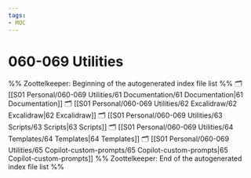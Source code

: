 ```yaml
---
tags: 
- MOC
---
```

# 060-069 Utilities



%% Zoottelkeeper: Beginning of the autogenerated index file list  %%
🗂️ [[S01 Personal/060-069 Utilities/61 Documentation/61 Documentation|61 Documentation]]
🗂️ [[S01 Personal/060-069 Utilities/62 Excalidraw/62 Excalidraw|62 Excalidraw]]
🗂️ [[S01 Personal/060-069 Utilities/63 Scripts/63 Scripts|63 Scripts]]
🗂️ [[S01 Personal/060-069 Utilities/64 Templates/64 Templates|64 Templates]]
🗂️ [[S01 Personal/060-069 Utilities/65 Copilot-custom-prompts/65 Copilot-custom-prompts|65 Copilot-custom-prompts]]
%% Zoottelkeeper: End of the autogenerated index file list  %%

